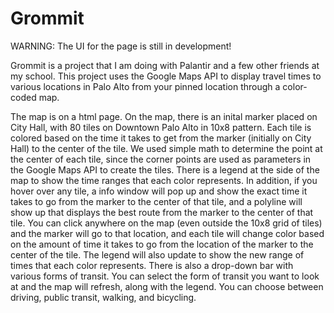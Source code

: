 # Grommit

WARNING: The UI for the page is still in development!

Grommit is a project that I am doing with Palantir and a few other friends at my school. This project uses the Google Maps API to display travel times to various locations in Palo Alto from your pinned location through a color-coded map.

The map is on a html page. On the map, there is an inital marker placed on City Hall, with 80 tiles on Downtown Palo Alto in 10x8 pattern. 
Each tile is colored based on the time it takes to get from the marker (initially on City Hall) to the center of the tile. We used simple math to determine the point at the center of each tile, since the corner points are used as parameters in the Google Maps API to create the tiles. There is a legend at the side of the map to show the time ranges that each color represents. In addition, if you hover over any tile, a info window will pop up and show the exact time it takes to go from the marker to the center of that tile, and a polyline will show up that displays the best route from the marker to the center of that tile.
You can click anywhere on the map (even outside the 10x8 grid of tiles) and the marker will go to that location, and each tile will change color based on the amount of time it takes to go from the location of the marker to the center of the tile. The legend will also update to show the new range of times that each color represents.
There is also a drop-down bar with various forms of transit. You can select the form of transit you want to look at and the map will refresh, along with the legend. You can choose between driving, public transit, walking, and bicycling.
